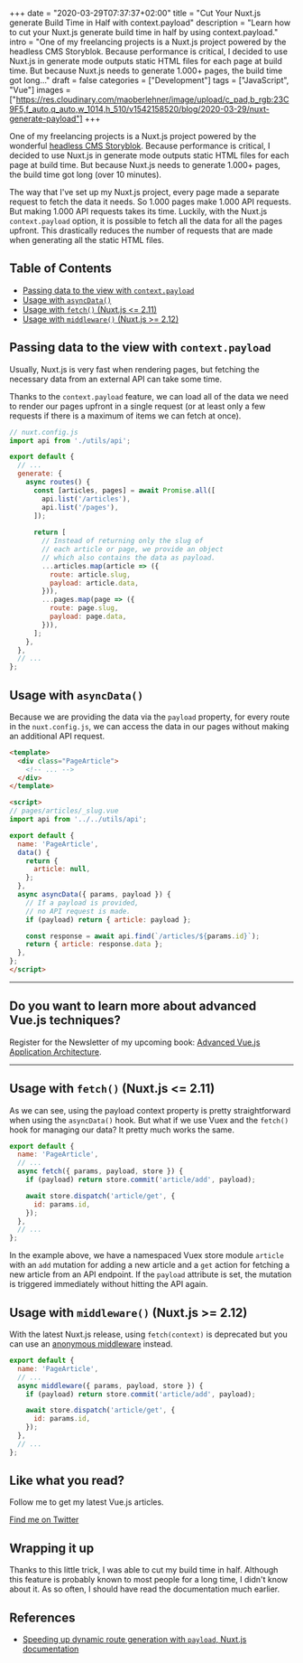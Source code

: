 +++
date = "2020-03-29T07:37:37+02:00"
title = "Cut Your Nuxt.js generate Build Time in Half with context.payload"
description = "Learn how to cut your Nuxt.js generate build time in half by using context.payload."
intro = "One of my freelancing projects is a Nuxt.js project powered by the headless CMS Storyblok. Because performance is critical, I decided to use Nuxt.js in generate mode outputs static HTML files for each page at build time. But because Nuxt.js needs to generate 1.000+ pages, the build time got long..."
draft = false
categories = ["Development"]
tags = ["JavaScript", "Vue"]
images = ["https://res.cloudinary.com/maoberlehner/image/upload/c_pad,b_rgb:23C9F5,f_auto,q_auto,w_1014,h_510/v1542158520/blog/2020-03-29/nuxt-generate-payload"]
+++

One of my freelancing projects is a Nuxt.js project powered by the wonderful [headless CMS Storyblok](https://www.storyblok.com/). Because performance is critical, I decided to use Nuxt.js in generate mode outputs static HTML files for each page at build time. But because Nuxt.js needs to generate 1.000+ pages, the build time got long (over 10 minutes).

The way that I've set up my Nuxt.js project, every page made a separate request to fetch the data it needs. So 1.000 pages make 1.000 API requests. But making 1.000 API requests takes its time. Luckily, with the Nuxt.js `context.payload` option, it is possible to fetch all the data for all the pages upfront. This drastically reduces the number of requests that are made when generating all the static HTML files.

## Table of Contents

- [Passing data to the view with `context.payload`](#passing-data-to-the-view-with-context-payload)
- [Usage with `asyncData()`](#usage-with-asyncdata)
- [Usage with `fetch()` (Nuxt.js <= 2.11)](#usage-with-fetch-nuxt-js-2-11)
- [Usage with `middleware()` (Nuxt.js >= 2.12)](#usage-with-middleware-nuxt-js-2-12)

## Passing data to the view with `context.payload`

Usually, Nuxt.js is very fast when rendering pages, but fetching the necessary data from an external API can take some time.

Thanks to the `context.payload` feature, we can load all of the data we need to render our pages upfront in a single request (or at least only a few requests if there is a maximum of items we can fetch at once).

```js
// nuxt.config.js
import api from './utils/api';

export default {
  // ...
  generate: {
    async routes() {
      const [articles, pages] = await Promise.all([
        api.list('/articles'),
        api.list('/pages'),
      ]);
      
      return [
        // Instead of returning only the slug of
        // each article or page, we provide an object
        // which also contains the data as payload.
        ...articles.map(article => ({
          route: article.slug,
          payload: article.data,
        })),
        ...pages.map(page => ({
          route: page.slug,
          payload: page.data,
        })),
      ];
    },
  },
  // ...
};
```

## Usage with `asyncData()`

Because we are providing the data via the `payload` property, for every route in the `nuxt.config.js`, we can access the data in our pages without making an additional API request.

```html
<template>
  <div class="PageArticle">
    <!-- ... -->
  </div>
</template>

<script>
// pages/articles/_slug.vue
import api from '../../utils/api';

export default {
  name: 'PageArticle',
  data() {
    return {
      article: null,
    };
  },
  async asyncData({ params, payload }) {
    // If a payload is provided,
    // no API request is made.
    if (payload) return { article: payload };

    const response = await api.find(`/articles/${params.id}`);
    return { article: response.data };
  },
};
</script>
```

<div>
  <hr class="c-hr">
  <div class="c-service-info">
    <h2>Do you want to learn more about advanced Vue.js techniques?</h2>
    <p class="c-service-info__body">
      Register for the Newsletter of my upcoming book: <a class="c-anchor" href="https://oberlehner.us20.list-manage.com/subscribe?u=8476a98c5640f6c7b5530ea57&id=8b26bf120b" data-event-category="link" data-event-action="click: newsletter" data-event-label="Newsletter (article content)">Advanced Vue.js Application Architecture</a>.
    </p>
  </div>
  <hr class="c-hr">
</div>

## Usage with `fetch()` (Nuxt.js <= 2.11)

As we can see, using the payload context property is pretty straightforward when using the `asyncData()` hook. But what if we use Vuex and the `fetch()` hook for managing our data? It pretty much works the same.

```js
export default {
  name: 'PageArticle',
  // ...
  async fetch({ params, payload, store }) {
    if (payload) return store.commit('article/add', payload);

    await store.dispatch('article/get', {
      id: params.id,
    });
  },
  // ...
};
```

In the example above, we have a namespaced Vuex store module `article` with an `add` mutation for adding a new article and a `get` action for fetching a new article from an API endpoint. If the `payload` attribute is set, the mutation is triggered immediately without hitting the API again.

## Usage with `middleware()` (Nuxt.js >= 2.12)

With the latest Nuxt.js release, using `fetch(context)` is deprecated but you can use an [anonymous middleware](https://nuxtjs.org/api/pages-middleware#anonymous-middleware) instead.

```js
export default {
  name: 'PageArticle',
  // ...
  async middleware({ params, payload, store }) {
    if (payload) return store.commit('article/add', payload);

    await store.dispatch('article/get', {
      id: params.id,
    });
  },
  // ...
};
```

<div class="c-content__broad">
  <div class="c-twitter-teaser">
    <div class="c-twitter-teaser__content">
      <h2 class="c-twitter-teaser__headline">Like what you read?</h2>
      <p class="c-twitter-teaser__body">
        Follow me to get my latest Vue.js articles.
      </p>
      <a class="c-button c-button--outline c-twitter-teaser__button" rel="nofollow" href="https://twitter.com/maoberlehner" data-event-category="link" data-event-action="click: contact" data-event-label="Twitter (article content)">
        Find me on Twitter
      </a>
    </div>
  </div>
</div>

## Wrapping it up

Thanks to this little trick, I was able to cut my build time in half. Although this feature is probably known to most people for a long time, I didn't know about it. As so often, I should have read the documentation much earlier.

## References

- [Speeding up dynamic route generation with `payload`, Nuxt.js documentation](https://nuxtjs.org/api/configuration-generate/#speeding-up-dynamic-route-generation-with-code-payload-code-)
